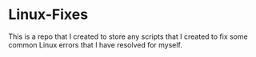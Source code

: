 # Linux-Fixes
This is a repo that I created to store any scripts that I created to fix some common Linux errors that I have resolved for myself.
